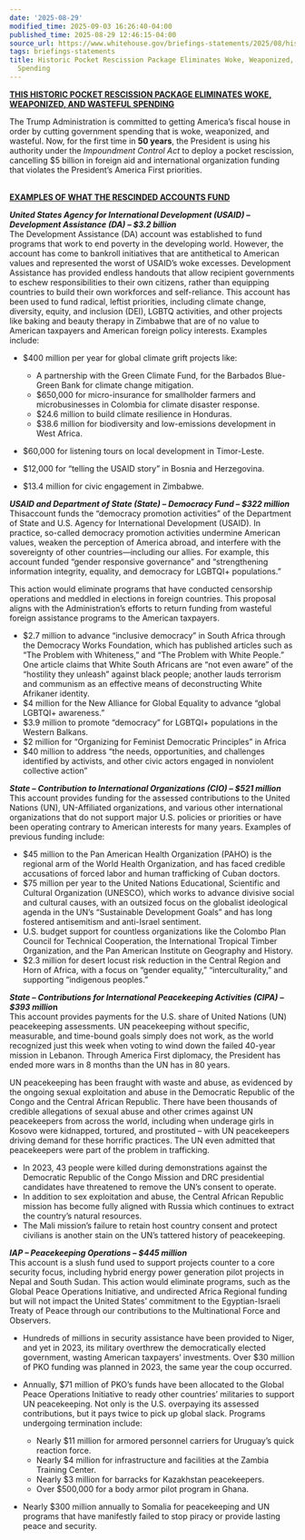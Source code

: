 ```yaml
---
date: '2025-08-29'
modified_time: 2025-09-03 16:26:40-04:00
published_time: 2025-08-29 12:46:15-04:00
source_url: https://www.whitehouse.gov/briefings-statements/2025/08/historic-pocket-rescission-package-eliminates-woke-weaponized-and-wasteful-spending/
tags: briefings-statements
title: Historic Pocket Rescission Package Eliminates Woke, Weaponized, and Wasteful
  Spending
---
```

 
**<u>THIS HISTORIC POCKET RESCISSION PACKAGE ELIMINATES WOKE,
WEAPONIZED, AND WASTEFUL SPENDING</u>** 

The Trump Administration is committed to getting America’s fiscal house
in order by cutting government spending that is woke, weaponized, and
wasteful. Now, for the first time in **50 years**, the President is
using his authority under the *Impoundment Control Act* to deploy a
pocket rescission, cancelling $5 billion in foreign aid and
international organization funding that violates the President’s America
First priorities.  
 

**<u>EXAMPLES OF WHAT THE RESCINDED ACCOUNTS FUND</u>**

***United States Agency for International Development (USAID) –
Development Assistance (DA) – $3.2 billion***  
The Development Assistance (DA) account was established to fund programs
that work to end poverty in the developing world. However, the account
has come to bankroll initiatives that are antithetical to American
values and represented the worst of USAID’s woke excesses. Development
Assistance has provided endless handouts that allow recipient
governments to eschew responsibilities to their own citizens, rather
than equipping countries to build their own workforces and
self-reliance. This account has been used to fund radical, leftist
priorities, including climate change, diversity, equity, and inclusion
(DEI), LGBTQ activities, and other projects like baking and beauty
therapy in Zimbabwe that are of no value to American taxpayers and
American foreign policy interests. Examples include:

-   $400 million per year for global climate grift projects like:
    -   A partnership with the Green Climate Fund, for the Barbados
        Blue-Green Bank for climate change mitigation.

    <!-- -->

    -   $650,000 for micro-insurance for smallholder farmers and
        microbusinesses in Colombia for climate disaster response.
    -   $24.6 million to build climate resilience in Honduras.
    -   $38.6 million for biodiversity and low-emissions development in
        West Africa.
-   $60,000 for listening tours on local development in Timor-Leste.
-   $12,000 for “telling the USAID story” in Bosnia and Herzegovina.
-   $13.4 million for civic engagement in Zimbabwe.

***USAID and Department of State (State) – Democracy Fund – $322
million***  
Thisaccount funds the “democracy promotion activities” of the Department
of State and U.S. Agency for International Development (USAID). In
practice, so-called democracy promotion activities undermine American
values, weaken the perception of America abroad, and interfere with the
sovereignty of other countries—including our allies. For example, this
account funded “gender responsive governance” and “strengthening
information integrity, equality, and democracy for LGBTQI+ populations.”

This action would eliminate programs that have conducted censorship
operations and meddled in elections in foreign countries. This proposal
aligns with the Administration’s efforts to return funding from wasteful
foreign assistance programs to the American taxpayers.

-   $2.7 million to advance “inclusive democracy” in South Africa
    through the Democracy Works Foundation, which has published articles
    such as “The Problem with Whiteness,” and “The Problem with White
    People.” One article claims that White South Africans are “not even
    aware” of the “hostility they unleash” against black people; another
    lauds terrorism and communism as an effective means of
    deconstructing White Afrikaner identity.
-   $4 million for the New Alliance for Global Equality to advance
    “global LGBTQI+ awareness.”
-   $3.9 million to promote “democracy” for LGBTQI+ populations in the
    Western Balkans.
-   $2 million for “Organizing for Feminist Democratic Principles” in
    Africa
-   $40 million to address “the needs, opportunities, and challenges
    identified by activists, and other civic actors engaged in
    nonviolent collective action”

***State – Contribution to International Organizations (CIO) – $521
million***  
This account provides funding for the assessed contributions to the
United Nations (UN), UN-Affiliated organizations, and various other
international organizations that do not support major U.S. policies or
priorities or have been operating contrary to American interests for
many years. Examples of previous funding include:

-   $45 million to the Pan American Health Organization (PAHO) is the
    regional arm of the World Health Organization, and has faced
    credible accusations of forced labor and human trafficking of Cuban
    doctors.
-   $75 million per year to the United Nations Educational, Scientific
    and Cultural Organization (UNESCO), which works to advance divisive
    social and cultural causes, with an outsized focus on the globalist
    ideological agenda in the UN’s “Sustainable Development Goals” and
    has long fostered antisemitism and anti-Israel sentiment.
-   U.S. budget support for countless organizations like the Colombo
    Plan Council for Technical Cooperation, the International Tropical
    Timber Organization, and the Pan American Institute on Geography and
    History.
-   $2.3 million for desert locust risk reduction in the Central Region
    and Horn of Africa, with a focus on “gender equality,”
    “interculturality,” and supporting “indigenous peoples.”

***State – Contributions for International Peacekeeping Activities
(CIPA) – $393 millio*n**  
This account provides payments for the U.S. share of United Nations (UN)
peacekeeping assessments. UN peacekeeping without specific, measurable,
and time-bound goals simply does not work, as the world recognized just
this week when voting to wind down the failed 40-year mission in
Lebanon. Through America First diplomacy, the President has ended more
wars in 8 months than the UN has in 80 years.

UN peacekeeping has been fraught with waste and abuse, as evidenced by
the ongoing sexual exploitation and abuse in the Democratic Republic of
the Congo and the Central African Republic. There have been thousands of
credible allegations of sexual abuse and other crimes against UN
peacekeepers from across the world, including when underage girls in
Kosovo were kidnapped, tortured, and prostituted – with UN peacekeepers
driving demand for these horrific practices. The UN even admitted that
peacekeepers were part of the problem in trafficking. 

-   In 2023, 43 people were killed during demonstrations against the
    Democratic Republic of the Congo Mission and DRC presidential
    candidates have threatened to remove the UN’s consent to operate. 
-   In addition to sex exploitation and abuse, the Central African
    Republic mission has become fully aligned with Russia which
    continues to extract the country’s natural resources.
-   The Mali mission’s failure to retain host country consent and
    protect civilians is another stain on the UN’s tattered history of
    peacekeeping.

***IAP – Peacekeeping Operations – $445 million***  
This account is a slush fund used to support projects counter to a core
security focus, including hybrid energy power generation pilot projects
in Nepal and South Sudan. This action would eliminate programs, such as
the Global Peace Operations Initiative, and undirected Africa Regional
funding but will not impact the United States’ commitment to the
Egyptian-Israeli Treaty of Peace through our contributions to the
Multinational Force and Observers.

-   Hundreds of millions in security assistance have been provided to
    Niger, and yet in 2023, its military overthrew the democratically
    elected government, wasting American taxpayers’ investments. Over
    $30 million of PKO funding was planned in 2023, the same year the
    coup occurred.
-   Annually, $71 million of PKO’s funds have been allocated to the
    Global Peace Operations Initiative to ready other countries’
    militaries to support UN peacekeeping. Not only is the U.S.
    overpaying its assessed contributions, but it pays twice to pick up
    global slack. Programs undergoing termination include:
    -   Nearly $11 million for armored personnel carriers for Uruguay’s
        quick reaction force.

    <!-- -->

    -   Nearly $4 million for infrastructure and facilities at the
        Zambia Training Center.

    <!-- -->

    -   Nearly $3 million for barracks for Kazakhstan peacekeepers.

    <!-- -->

    -   Over $500,000 for a body armor pilot program in Ghana.
-   Nearly $300 million annually to Somalia for peacekeeping and UN
    programs that have manifestly failed to stop piracy or provide
    lasting peace and security.  
      
